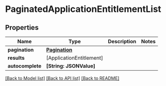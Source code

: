 # PaginatedApplicationEntitlementList

## Properties
Name | Type | Description | Notes
------------ | ------------- | ------------- | -------------
**pagination** | [**Pagination**](Pagination.md) |  | 
**results** | [ApplicationEntitlement] |  | 
**autocomplete** | **[String: JSONValue]** |  | 

[[Back to Model list]](../README.md#documentation-for-models) [[Back to API list]](../README.md#documentation-for-api-endpoints) [[Back to README]](../README.md)


